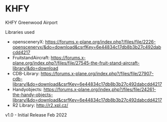 # KHFY

KHFY Greenwood Airport

Libraries used
- opensceneryX: https://forums.x-plane.org/index.php?/files/file/2226-opensceneryx/&do=download&csrfKey=6e44834c17db8b3b27c492dabcdd4217
- FruitstandAircraft: https://forums.x-plane.org/index.php?/files/file/27545-the-fruit-stand-aircraft-library/&do=download
- CDB-Library: https://forums.x-plane.org/index.php?/files/file/27907-cdb-library/&do=download&csrfKey=6e44834c17db8b3b27c492dabcdd4217
- Handyobjects: https://forums.x-plane.org/index.php?/files/file/24261-the-handy-objects-library/&do=download&csrfKey=6e44834c17db8b3b27c492dabcdd4217
- R2 Library: http://r2.xpl.cz/

 
v1.0 - Initial Release Feb 2022